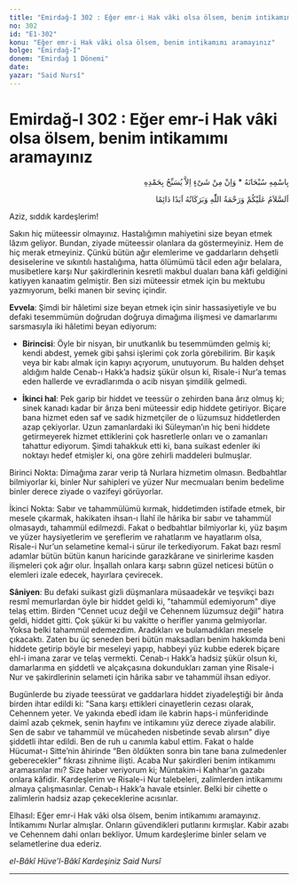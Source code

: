 ```yaml
---
title: "Emirdağ-I 302 : Eğer emr-i Hak vâki olsa ölsem, benim intikamımı aramayınız"
no: 302
id: "E1-302"
konu: "Eğer emr-i Hak vâki olsa ölsem, benim intikamımı aramayınız"
bolge: "Emirdağ-I"
donem: "Emirdağ 1 Dönemi"
date: 
yazar: "Said Nursî"
---
```


# Emirdağ-I 302 : Eğer emr-i Hak vâki olsa ölsem, benim intikamımı aramayınız

<p class="arabic" dir="rtl" title="Meal: “Subhân Allah’ın adıyla” * “Hiçbir şey yoktur ki O'nu hamd ile tesbih etmesin” [İsrâ 17:44]">بِاسْمِهِ سُبْحَانَهُ * وَاِنْ مِنْ شَىْءٍ اِلاَّ يُسَبِّحُ بِحَمْدِهِ</p>

<p class="arabic" dir="rtl" title="Meal: “Allah’ın selâmı, rahmeti ve bereketleri, ebedî ve dâimî olarak üzerinize olsun.”">اَلسَّلاَمُ عَلَيْكُمْ وَرَحْمَةُ اللّٰهِ وَبَرَكَاتُهُ اَبَدًا دَائِمًا</p>

Aziz, sıddık kardeşlerim!

Sakın hiç müteessir olmayınız. Hastalığımın mahiyetini size beyan etmek lâzım geliyor. Bundan, ziyade müteessir olanlara da göstermeyiniz. Hem de hiç merak etmeyiniz. Çünkü bütün ağır elemlerime ve gaddarların dehşetli desiselerine ve sıkıntılı hastalığıma, hatta ölümümü tâcil eden ağır belalara, musibetlere karşı Nur şakirdlerinin kesretli makbul duaları bana kâfi geldiğini katiyyen kanaatim gelmiştir. Ben sizi müteessir etmek için bu mektubu yazmıyorum, belki manen bir sevinç içindir.

**Evvela**: Şimdi bir hâletimi size beyan etmek için sinir hassasiyetiyle ve bu defaki tesemmümün doğrudan doğruya dimağıma ilişmesi ve damarlarımı sarsmasıyla iki hâletimi beyan ediyorum:

- **Birincisi**: Öyle bir nisyan, bir unutkanlık bu tesemmümden gelmiş ki; kendi abdest, yemek gibi şahsi işlerimi çok zorla görebilirim. Bir kaşık veya bir kabı almak için kapıyı açıyorum, unutuyorum. Bu halden dehşet aldığım halde Cenab-ı Hakk’a hadsiz şükür olsun ki, Risale-i Nur’a temas eden hallerde ve evradlarımda o acib nisyan şimdilik gelmedi.

- **İkinci hal**: Pek garip bir hiddet ve teessür o zehirden bana ârız olmuş ki; sinek kanadı kadar bir ârıza beni müteessir edip hiddete getiriyor. Biçare bana hizmet eden saf ve sadık hizmetçiler de o lüzumsuz hiddetlerden azap çekiyorlar. Uzun zamanlardaki iki Süleyman’ın hiç beni hiddete getirmeyerek hizmet ettiklerini çok hasretlerle onları ve o zamanları tahattur ediyorum. Şimdi tahakkuk etti ki, bana suikast edenler iki noktayı hedef etmişler ki, ona göre zehirli maddeleri bulmuşlar.

Birinci Nokta: Dimağıma zarar verip tâ Nurlara hizmetim olmasın. Bedbahtlar bilmiyorlar ki, binler Nur sahipleri ve yüzer Nur mecmuaları benim bedelime binler derece ziyade o vazifeyi görüyorlar.

İkinci Nokta: Sabır ve tahammülümü kırmak, hiddetimden istifade etmek, bir mesele çıkarmak, hakikaten ihsan-ı İlahî ile hârika bir sabır ve tahammül olmasaydı, tahammül edilmezdi. Fakat o bedbahtlar bilmiyorlar ki, yüz başım ve yüzer haysiyetlerim ve şereflerim ve rahatlarım ve hayatlarım olsa, Risale-i Nur’un selametine kemal-i sürur ile terkediyorum. Fakat bazı resmî adamlar bütün bütün kanun haricinde garazkârane ve sinirlerime kasden ilişmeleri çok ağır olur. İnşallah onlara karşı sabrın güzel neticesi bütün o elemleri izale edecek, hayırlara çevirecek.

**Sâniyen**: Bu defaki suikast gizli düşmanlara müsaadekâr ve teşvikçi bazı resmî memurlardan öyle bir hiddet geldi ki, "tahammül edemiyorum" diye telaş ettim. Birden “Cennet ucuz değil ve Cehennem lüzumsuz değil” hatıra geldi, hiddet gitti. Çok şükür ki bu vakitte o herifler yanıma gelmiyorlar. Yoksa belki tahammül edemezdim. Aradıkları ve bulamadıkları mesele çıkacaktı. Zaten bu üç seneden beri bütün maksadları benim hakkımda beni hiddete getirip böyle bir meseleyi yapıp, habbeyi yüz kubbe ederek biçare ehl-i imana zarar ve telaş vermekti. Cenab-ı Hakk’a hadsiz şükür olsun ki, damarlarıma en şiddetli ve alçakçasına dokundukları zaman yine Risale-i Nur ve şakirdlerinin selameti için hârika sabır ve tahammül ihsan ediyor.

Bugünlerde bu ziyade teessürat ve gaddarlara hiddet ziyadeleştiği bir ânda birden ihtar edildi ki: "Sana karşı ettikleri cinayetlerin cezası olarak, Cehennem yeter. Ve yakında ebedî idam ile kabrin haps-i münferidinde daimî azab çekmek, senin hayfını ve intikamını yüz derece ziyade alabilir. Sen de sabır ve tahammül ve mücaheden nisbetinde sevab alırsın" diye şiddetli ihtar edildi. Ben de ruh u canımla kabul ettim. Fakat o halde Hücumat-ı Sitte’nin âhirinde “Ben öldükten sonra bin tane bana zulmedenler geberecekler” fıkrası zihnime ilişti. Acaba Nur şakirdleri benim intikamımı aramasınlar mı? Size haber veriyorum ki; Müntakim-i Kahhar’ın gazabı onlara kâfidir. Kardeşlerim ve Risale-i Nur talebeleri, zalimlerden intikamımı almaya çalışmasınlar. Cenab-ı Hakk’a havale etsinler. Belki bir cihette o zalimlerin hadsiz azap çekeceklerine acısınlar.

Elhasıl: Eğer emr-i Hak vâki olsa ölsem, benim intikamımı aramayınız. İntikamımı Nurlar almışlar. Onların güvendikleri putlarını kırmışlar. Kabir azabı ve Cehennem dahi onları bekliyor. Umum kardeşlerime binler selam ve selametlerine dua ederiz.

*el-Bâkî Hüve’l-Bâkî*
*Kardeşiniz*
*Said Nursî*

***
